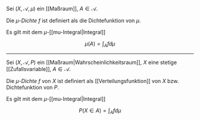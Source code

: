 Sei $(X, \mathcal{A}, \mu)$ ein [[Maßraum]], $A \in \mathcal{A}$.

Die *$\mu$-Dichte* $f$ ist definiert als die Dichtefunktion von $\mu$.

Es gilt mit dem $\mu$-[[mu-Integral|Integral]]

$$
	\mu(A) = \int_A f d\mu
$$

---

Sei $(X, \mathcal{A}, P)$ ein [[Maßraum|Wahrscheinlichkeitsraum]], $X$ eine stetige [[Zufallsvariable]], $A \in \mathcal{A}$.

Die *$\mu$-Dichte* $f$ von $X$ ist definiert als [[Verteilungsfunktion]] von $X$ bzw. Dichtefunktion von $P$.

Es gilt mit dem $\mu$-[[mu-Integral|Integral]]

$$
	P(X \in A) = \int_A f d\mu
$$